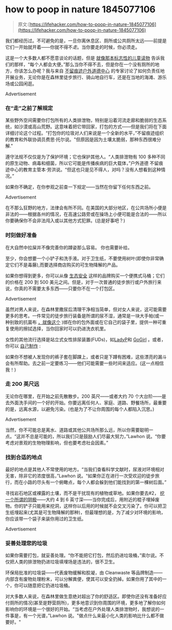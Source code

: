 # how to poop in nature 1845077106

> 原文:[https://lifehacker.com/how-to-poop-in-nature-1845077106](https://lifehacker.com/how-to-poop-in-nature-1845077106)

我们都经历过。不可避免的是，一旦你离休息区、厕所或公共厕所太远——前提是它们一开始就开着——你就不得不*走*。当你要走的时候，你必须走。

这是一个大多数人都不愿意谈论的话题，但是 [就像那本标志性的儿童读物](https://www.amazon.com/Everyone-Turtleback-School-Library-Binding/dp/0613685725?asc_campaign=InlineText&asc_refurl=https://lifehacker.com/how-to-poop-in-nature-1845077106&asc_source=&tag=kinjalifehackerlink-20) 告诉我们的那样，“每个人都会大便。”那么当你不得不去，但是你在一个没有厕所的地方，你该怎么办呢？我与来自 [不留痕迹户外道德中心](https://www.lnt.org) 的专家讨论了如何负责任地开展业务，无论你是在森林里徒步旅行、骑山地自行车，还是在当地的海滩、游乐场或公园闲逛。

<label class="bxm4mm-13 juykRM">Advertisement</label>

### **在“走”之前了解规定**

某些野外空间需要你打包所有的人类排泄物，特别是沿着河流走廊和脆弱的生态系统，如沙漠或高山荒野。这意味着把它带回家，打包的方式——但是我们将在下面详细讨论这个过程。“打包你的垃圾对人们来说是一个全新的水平，”不留痕迹组织的教育和外联协调员费思·托尔说。"但原因是因为土壤太脆弱，那种东西很难分解."

遵守法规不仅仅是为了保护环境；它也保护其他人。“人类排泄物有 100 多种不同的原生动物、病毒和细菌，所以它可能是传播疾病的巨大载体，”户外道德 不留痕迹中心的教育主管本·劳洪说。“但这也只是见不得人，对吗？没有人想看到这种情况。”

如果你不确定，在你参观之前查一下规定——当然在你留下任何东西之前。

<label class="bxm4mm-13 juykRM">Advertisement</label>

在不那么狂野的地方，法律会有所不同。在美国的大部分地区，在公共场所小便是非法的——根据各州的情况，在高速公路旁或在操场上小便可能是合法的——所以你要确保你不会非法闯入或以其他方式犯罪。(总是好事吧？)

### **时刻做好准备**

在大自然中拉屎并不像完善你的蹲姿那么容易。 你也需要补给。

至少，你会想要一个小铲子和洗手液。对于卫生纸，不要使用树叶(即使你非常确定它们不是毒藤),而要选择商店购买的可生物降解的产品。

如果你想得到更多，你可以从像 [生态安全](https://www.nrs.com/product/73050.02/eco-safe-toilet-system) 这样的品牌购买一个便携式马桶；它们的价格在 200 到 500 美元之间。但是，对于一次普通的徒步旅行或户外旅行来说，你真的不需要太多东西——只要你不在一个打包区。

<label class="bxm4mm-13 juykRM">Advertisement</label>

虽然对男人来说，在森林里撒尿后清理干净相当简单，但对女人来说，这可能需要更多的思考。一件常见的徒步旅行装备是所谓的尿不湿，通常是一块大手帕(或一种别致的抗菌布 [，就像这个](https://kulacloth.com/pages/faqs) )绑在你的包外面或在它自己的袋子里，提供一种可重复使用的擦拭选择，当你回家时可以扔进洗衣机里。

女性的其他流行选择是站立式女性排尿装置(FUDs)，如[LadyP](https://www.amazon.com/LadyP-lilac-Female-Urination-Device/dp/B004EZPA9S?asc_campaign=InlineText&asc_refurl=https://lifehacker.com/how-to-poop-in-nature-1845077106&asc_source=&tag=kinjalifehackerlink-20)和 [GoGirl](https://www.amazon.com/Urination-Antimicrobial-Portable-Activities-Silicone/dp/B003BEDUS6?asc_campaign=InlineText&asc_refurl=https://lifehacker.com/how-to-poop-in-nature-1845077106&asc_source=&tag=kinjalifehackerlink-20) 。或者，你可以 [自己制作](https://twitter.com/BlairBraverman/status/1305522501003468802) :

如果你不想被人发现你的裤子套在脚踝上，或者只是下蹲有困难，这些漂亮的漏斗会有所帮助。去之前一定要练习——他们可能需要一些时间来适应。(这一点相信我！)

### **走 200 英尺远**

无论你在哪里，在开始之前先散散步。200 英尺——或者大约 70 个大台阶——是去外面洗手间的一个好的开始。你要远离任何人、家庭、道路、野餐场所，最重要的是，远离水源，以避免污染。(也是为了不让你周围的每个人都陷入沉思。)

<label class="bxm4mm-13 juykRM">Advertisement</label>

当然，你不可能总是离水、道路或其他公共场所那么远，所以你需要聪明一点。“这并不总是可能的，所以我们只是鼓励人们尽最大努力，”Lawhon 说。“你要考虑对景观的生物物理影响，但也要考虑社会因素。”

### **找到合适的地点**

最好的地点是其他人不常使用的地方。“当我们查看科学文献时，尿液对环境相对无害，除非它的浓度很高，”Lawhon 说。“如果你正在进行一次受欢迎的徒步旅行，而在小路的尽头有一个俯瞰点，每个人都会躲到他们能找到的第一棵树后面。”

寻找岩石地区或裸露的土壤，而不是干扰现有的植物或草地。如果你要去#2， [挖一个所谓的阴极](https://lifehacker.com/learn-how-to-dig-a-cathole-and-poop-in-the-woods-proper-1782308828)——大约 4 到 6 英寸深——当你完成后，用附近的棍子埋掉废物。你的铲子只能用来挖洞，这样你以后用的时候就不会交叉污染了。你可以把卫生纸埋起来(尤其是可生物降解的那种)，但最理想的是，为了减少对环境的影响，你应该带一个袋子来装你用过的卫生纸。

<label class="bxm4mm-13 juykRM">Advertisement</label>

### **妥善处理您的垃圾**

如果你需要打包，就妥善处理。“你不能把它打包，然后扔进垃圾桶，”索尔说。不仅把人类的排泄物扔进垃圾填埋场是违法的，很不卫生。

环保局批准的垃圾袋——代表废物缓解和胶凝，由 Cleanwaste 等品牌制造——内部含有废物处理粉末，可以分解粪便，使其可以安全扔掉。如果你用了其中的一个，你可以随意把它扔进垃圾桶。

对大多数人来说，在森林里做生意绝对超出了你的舒适区。即使你还没有准备好应付厕所的情况(甚至是野营厕所)，更多地意识到你周围的环境，更多地了解你如何影响你的环境是一个很好的开始。“当考虑在户外处理人类排泄物时，我想说的一件事是，有一个光谱，”Lawhon 说。"做点什么来最小化人类的影响比什么都不做要好。"